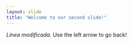 ```yaml
---
layout: slide
title: "Welcome to our second slide!"
---
```

*Línea modificada.*
Use the left arrow to go back!
